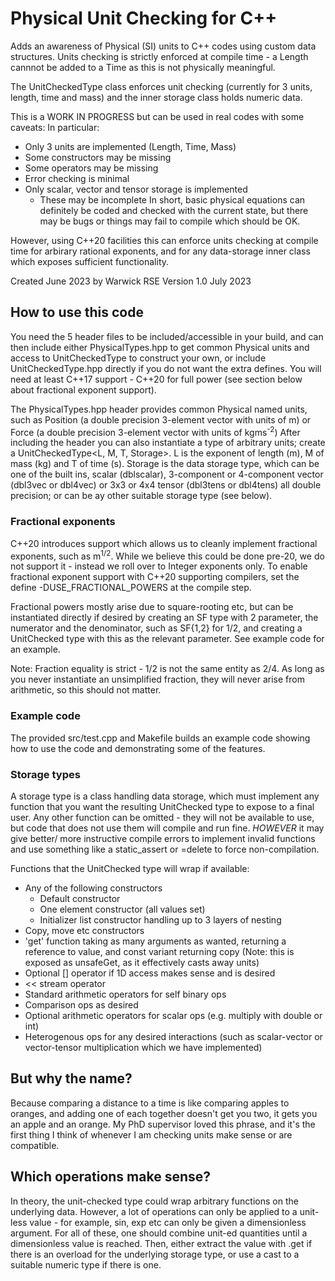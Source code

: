 # Physical Unit Checking for C++

Adds an awareness of Physical (SI) units to C++ codes using custom data
structures. Units checking is strictly enforced at compile time - a Length cannnot be added to
a Time as this is not physically meaningful.

The UnitCheckedType class enforces unit checking (currently for 3 units, length,
time and mass) and the inner storage class holds numeric data.

This is a WORK IN PROGRESS but can be used in real codes with some caveats:
In particular:
* Only 3 units are implemented (Length, Time, Mass)
* Some constructors may be missing
* Some operators may be missing
* Error checking is minimal
* Only scalar, vector and tensor storage is implemented
    * These may be incomplete
In short, basic physical equations can definitely be coded and checked with the current state, but there may be bugs or things may fail to compile which should be OK.

However, using C++20 facilities this can enforce units checking at compile time
for arbirary rational exponents, and for any data-storage inner class which exposes
sufficient functionality.

Created June 2023 by Warwick RSE
Version 1.0 July 2023
## How to use this code
You need the 5 header files to be included/accessible in your build, and can then include either PhysicalTypes.hpp to get common Physical units and access to UnitCheckedType to construct your own, or include UnitCheckedType.hpp directly if you do not want the extra defines.
You will need at least C++17 support - C++20 for full power (see section below about fractional exponent support).

The PhysicalTypes.hpp header provides common Physical named units, such as Position (a double precision 3-element vector with units of m) or Force (a double precision 3-element vector with units of kgms<sup>-2</sup>)
After including the header you can also instantiate a type of arbitrary units; create a UnitCheckedType\<L, M, T, Storage\>. L is the exponent of length (m), M of mass (kg) and T of time (s). Storage is the data storage type, which can be one of the built ins, scalar (dblscalar), 3-component or 4-component vector (dbl3vec or dbl4vec) or 3x3 or 4x4 tensor (dbl3tens or dbl4tens) all double precision; or can be ay other suitable storage type (see below). 

### Fractional exponents
C++20 introduces support which allows us to cleanly implement fractional exponents, such as m<sup>1/2</sup>. While we believe this could be done pre-20, we do not support it - instead we roll over to Integer exponents only. To enable fractional exponent support with C++20 supporting compilers, set the define -DUSE\_FRACTIONAL\_POWERS at the compile step. 

Fractional powers mostly arise due to square-rooting etc, but can be instantiated directly if desired by creating an SF type with 2 parameter, the numerator and the denominator, such as SF{1,2} for 1/2, and creating a UnitChecked type with this as the relevant parameter. See example code for an example.

Note: Fraction equality is strict - 1/2 is not the same entity as 2/4. As long as you never instantiate an unsimplified fraction, they will never arise from arithmetic, so this should not matter. 

### Example code
The provided src/test.cpp and Makefile builds an example code showing how to use the code and demonstrating some of the features.


### Storage types
A storage type is a class handling data storage, which must implement any function that you want the resulting UnitChecked type to expose to a final user. Any other function can be omitted - they will not be available to use, but code that does not use them will compile and run fine. _HOWEVER_ it may give better/ more instructive compile errors to implement invalid functions and use something like a static\_assert or =delete to force non-compilation. 

Functions that the UnitChecked type will wrap if available:
* Any of the following constructors
    * Default constructor
    * One element constructor (all values set)
    * Initializer list constructor handling up to 3 layers of nesting
* Copy, move etc constructors
* 'get' function taking as many arguments as wanted, returning a reference to value, and const variant returning copy (Note: this is exposed as unsafeGet, as it effectively casts away units)
* Optional [] operator if 1D access makes sense and is desired
* << stream operator
* Standard arithmetic operators for self binary ops
* Comparison ops as desired
* Optional arithmetic operators for scalar ops (e.g. multiply with double or int)
* Heterogenous ops for any desired interactions (such as scalar-vector or vector-tensor multiplication which we have implemented)

## But why the name?
Because comparing a distance to a time is like comparing apples to oranges, and adding one of each together doesn't get you two, it gets you an apple and an orange. My PhD supervisor loved this phrase, and it's the first thing I think of whenever I am checking units make sense or are compatible.

## Which operations make sense?
In theory, the unit-checked type could wrap arbitrary functions on the underlying data. However, a lot of operations can only be applied to a unit-less value - for example, sin, exp etc can only be given a dimensionless argument. For all of these, one should combine unit-ed quantities until a dimensionless value is reached. Then, either extract the value with .get if there is an overload for the underlying storage type, or use a cast to a suitable numeric type if there is one.
